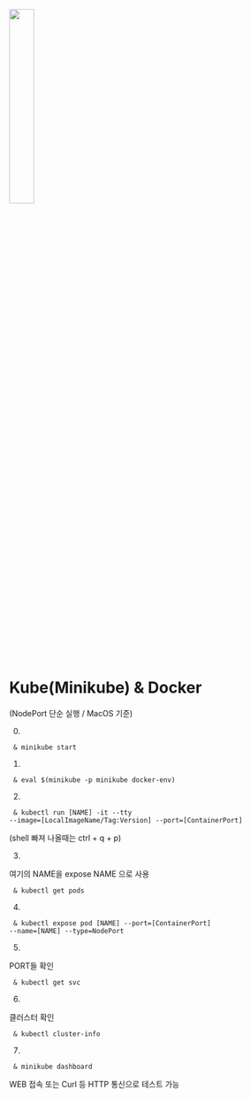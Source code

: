 <img width="30%" src="https://upload.wikimedia.org/wikipedia/commons/thumb/3/39/Kubernetes_logo_without_workmark.svg/1234px-Kubernetes_logo_without_workmark.svg.png" />

# Kube(Minikube) & Docker 
(NodePort 단순 실행 / MacOS 기준)

0.
<code> & minikube start </code>

1.
<code> & eval $(minikube -p minikube docker-env) </code>

2.
<code> & kubectl run [NAME] -it --tty --image=[LocalImageName/Tag:Version] --port=[ContainerPort] </code>

(shell 빠져 나올때는 ctrl + q + p)


3.
여기의 NAME을 expose NAME 으로 사용

<code> & kubectl get pods </code>


4.
<code> & kubectl expose pod [NAME] --port=[ContainerPort] --name=[NAME] --type=NodePort </code>


5.
PORT들 확인

<code> & kubectl get svc </code>


6.
클러스터 확인

<code> & kubectl cluster-info </code>

7.
<code> & minikube dashboard </code>

WEB 접속 또는 Curl 등 HTTP 통신으로 테스트 가능
